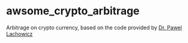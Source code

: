 # awsome_crypto_arbitrage

Arbitrage on crypto currency, based on the code provided by [Dr. Pawel Lachowicz](http://www.quantatrisk.com/2017/11/07/earning-money-cryptocurrency-statistical-arbitrage-python/)
